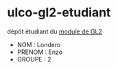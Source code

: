 # ulco-gl2-etudiant

dépôt étudiant du [module de GL2](https://juliendehos.gitlab.io/posts/gl2/index.html)

- NOM : Londero 
- PRENOM : Enzo
- GROUPE : 2


